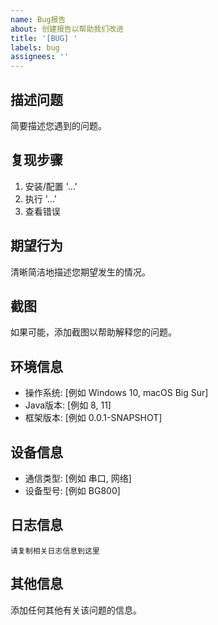 ```yaml
---
name: Bug报告
about: 创建报告以帮助我们改进
title: '[BUG] '
labels: bug
assignees: ''
---
```


## 描述问题

简要描述您遇到的问题。

## 复现步骤

1. 安装/配置 '...'
2. 执行 '...'
3. 查看错误

## 期望行为

清晰简洁地描述您期望发生的情况。

## 截图

如果可能，添加截图以帮助解释您的问题。

## 环境信息

- 操作系统: [例如 Windows 10, macOS Big Sur]
- Java版本: [例如 8, 11]
- 框架版本: [例如 0.0.1-SNAPSHOT]

## 设备信息

- 通信类型: [例如 串口, 网络]
- 设备型号: [例如 BG800]

## 日志信息

```log
请复制相关日志信息到这里
```

## 其他信息

添加任何其他有关该问题的信息。 